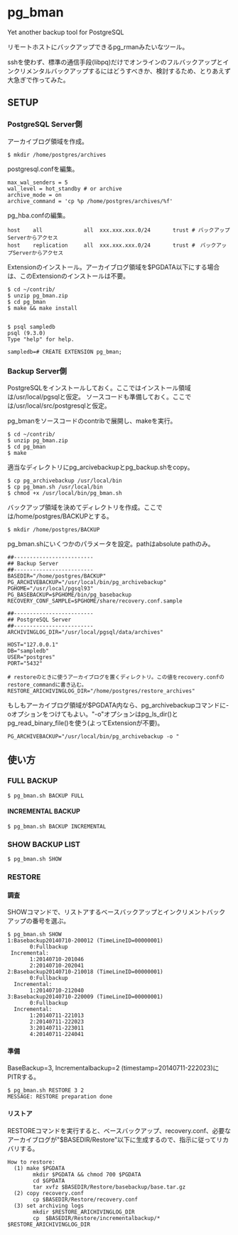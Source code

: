 pg_bman
=======

Yet another backup tool for PostgreSQL

リモートホストにバックアップできるpg_rmanみたいなツール。

sshを使わず、標準の通信手段(libpq)だけでオンラインのフルバックアップとインクリメンタルバックアップするにはどうすべきか、検討するため、とりあえず大急ぎで作ってみた。


## SETUP

### PostgreSQL Server側

アーカイブログ領域を作成。

    $ mkdir /home/postgres/archives


postgresql.confを編集。

    max_wal_senders = 5
    wal_level = hot_standby # or archive
    archive_mode = on
    archive_command = 'cp %p /home/postgres/archives/%f'


pg_hba.confの編集。

    host    all             all  xxx.xxx.xxx.0/24       trust # バックアップServerからアクセス
    host    replication     all  xxx.xxx.xxx.0/24       trust #　バックアップServerからアクセス


Extensionのインストール。アーカイブログ領域を$PGDATA以下にする場合は、このExtensionのインストールは不要。

    $ cd ~/contrib/
    $ unzip pg_bman.zip
    $ cd pg_bman
    $ make && make install


    $ psql sampledb
    psql (9.3.0)
    Type "help" for help.

    sampledb=# CREATE EXTENSION pg_bman;



### Backup Server側

PostgreSQLをインストールしておく。ここではインストール領域は/usr/local/pgsqlと仮定。
ソースコードも準備しておく。ここでは/usr/local/src/postgresqlと仮定。


pg_bmanをソースコードのcontribで展開し、makeを実行。

    $ cd ~/contrib/
    $ unzip pg_bman.zip
    $ cd pg_bman
    $ make

適当なディレクトリにpg_arcivebackupとpg_backup.shをcopy。

    $ cp pg_archivebackup /usr/local/bin
    $ cp pg_bman.sh /usr/local/bin
    $ chmod +x /usr/local/bin/pg_bman.sh

バックアップ領域を決めてディレクトリを作成。ここでは/home/postgres/BACKUPとする。

    $ mkdir /home/postgres/BACKUP


pg_bman.shにいくつかのパラメータを設定。pathはabsolute pathのみ。

    ##-------------------------
    ## Backup Server 
    ##-------------------------
    BASEDIR="/home/postgres/BACKUP"
    PG_ARCHIVEBACKUP="/usr/local/bin/pg_archivebackup"
    PGHOME="/usr/local/pgsql93"
    PG_BASEBACKUP=$PGHOME/bin/pg_basebackup
    RECOVERY_CONF_SAMPLE=$PGHOME/share/recovery.conf.sample
    
    ##-------------------------
    ## PostgreSQL Server
    ##-------------------------
    ARCHIVINGLOG_DIR="/usr/local/pgsql/data/archives"
    
    HOST="127.0.0.1"
    DB="sampledb"
    USER="postgres"
    PORT="5432"

    # restoreのときに使うアーカイブログを置くディレクトリ。この値をrecovery.confのrestore_commandに書き込む。
    RESTORE_ARICHIVINGLOG_DIR="/home/postgres/restore_archives"

もしもアーカイブログ領域が$PGDATA内なら、pg_archivebackupコマンドに-oオプションをつけてもよい。"-o"オプションはpg_ls_dir()とpg_read_binary_file()を使う(よってExtensionが不要)。

    PG_ARCHIVEBACKUP="/usr/local/bin/pg_archivebackup -o "


## 使い方

### FULL BACKUP

    $ pg_bman.sh BACKUP FULL


#### INCREMENTAL BACKUP


    $ pg_bman.sh BACKUP INCREMENTAL


### SHOW BACKUP LIST

    $ pg_bman.sh SHOW


### RESTORE

#### 調査
SHOWコマンドで、リストアするベースバックアップとインクリメントバックアップの番号を選ぶ。

    $ pg_bman.sh SHOW
    1:Basebackup20140710-200012 (TimeLineID=00000001)
           0:Fullbackup
     Incremental:
           1:20140710-201046
           2:20140710-202041
    2:Basebackup20140710-210018 (TimeLineID=00000001)
           0:Fullbackup
      Incremental:
           1:20140710-212040
    3:Basebackup20140710-220009 (TimeLineID=00000001)
           0:Fullbackup
      Incremental:
           1:20140711-221013
           2:20140711-222023
           3:20140711-223011
           4:20140711-224041

#### 準備
BaseBackup=3, Incrementalbackup=2  (timestamp=20140711-222023)にPITRする。

    $ pg_bman.sh RESTORE 3 2
    MESSAGE: RESTORE preparation done

#### リストア
RESTOREコマンドを実行すると、ベースバックアップ、recovery.conf、必要なアーカイブログが"$BASEDIR/Restore"以下に生成するので、指示に従ってリカバリする。

    How to restore:
      (1) make $PGDATA
            mkdir $PGDATA && chmod 700 $PGDATA
            cd $GPDATA
            tar xvfz $BASEDIR/Restore/basebackup/base.tar.gz
      (2) copy recovery.conf
            cp $BASEDIR/Restore/recovery.conf
      (3) set archiving logs
            mkdir $RESTORE_ARICHIVINGLOG_DIR
            cp  $BASEDIR/Restore/incrementalbackup/* $RESTORE_ARICHIVINGLOG_DIR
